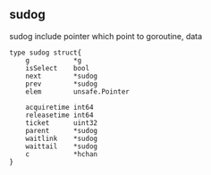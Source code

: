 ##  sudog
sudog include pointer which point to goroutine, data

```shell
type sudog struct{
	g 			*g
	isSelect	bool
	next		*sudog
	prev		*sudog
	elem		unsafe.Pointer

	acquiretime	int64
	releasetime	int64
	ticket		uint32
	parent		*sudog
	waitlink	*sudog
	waittail	*sudog
	c			*hchan
}
```


